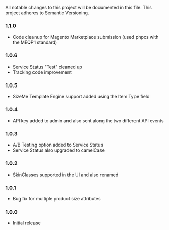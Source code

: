 All notable changes to this project will be documented in this file. This project adheres to Semantic Versioning.

### 1.1.0
* Code cleanup for Magento Marketplace submission (used phpcs with the MEQP1 standard)

### 1.0.6
* Service Status "Test" cleaned up
* Tracking code improvement

### 1.0.5
* SizeMe Template Engine support added using the Item Type field

### 1.0.4
* API key added to admin and also sent along the two different API events

### 1.0.3
* A/B Testing option added to Service Status
* Service Status also upgraded to camelCase

### 1.0.2
* SkinClasses supported in the UI and also renamed

### 1.0.1
* Bug fix for multiple product size attributes

### 1.0.0
* Initial release
